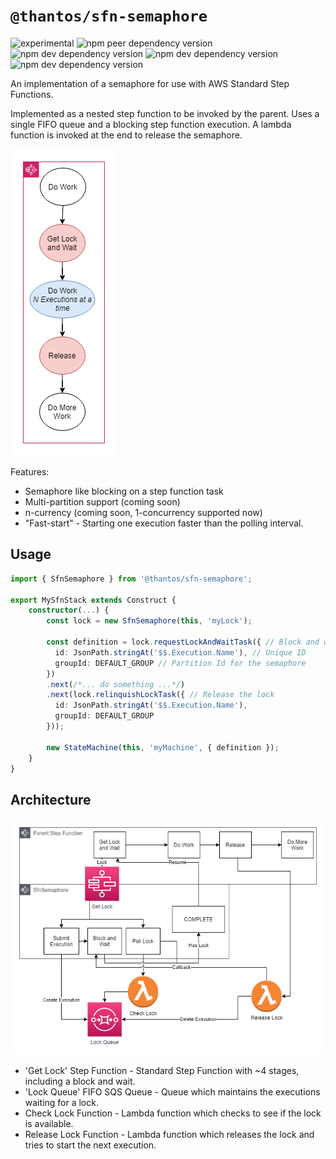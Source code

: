 # `@thantos/sfn-semaphore`

![experimental](http://badges.github.io/stability-badges/dist/experimental.svg) ![npm peer dependency version](https://img.shields.io/npm/dependency-version/@thantos/sfn-semaphore/peer/aws-cdk-lib.svg) ![npm dev dependency version](https://img.shields.io/npm/dependency-version/@thantos/sfn-semaphore/peer/constructs.svg) ![npm dev dependency version](https://img.shields.io/npm/dependency-version/@thantos/sfn-semaphore/peer/@aws-sdk/client-sfn.svg)
![npm dev dependency version](https://img.shields.io/npm/dependency-version/@thantos/sfn-semaphore/peer/@aws-sdk/client-sqs.svg)

An implementation of a semaphore for use with AWS Standard Step Functions. 

Implemented as a nested step function to be invoked by the parent. Uses a single FIFO queue and a blocking step function execution. A lambda function is invoked at the end to release the semaphore.

![](sfn-semaphore-high-level.png)

Features:

* Semaphore like blocking on a step function task
* Multi-partition support (coming soon)
* n-currency (coming soon, 1-concurrency supported now)
* "Fast-start" - Starting one execution faster than the polling interval.

## Usage

```typescript
import { SfnSemaphore } from '@thantos/sfn-semaphore';

export MySfnStack extends Construct {
    constructor(...) {
        const lock = new SfnSemaphore(this, 'myLock');

        const definition = lock.requestLockAndWaitTask({ // Block and wait the step function until the lock is available 
          id: JsonPath.stringAt('$$.Execution.Name'), // Unique ID
          groupId: DEFAULT_GROUP // Partition Id for the semaphore
        })
        .next(/*... do something ...*/)
        .next(lock.relinquishLockTask({ // Release the lock
          id: JsonPath.stringAt('$$.Execution.Name'),
          groupId: DEFAULT_GROUP
        }));

        new StateMachine(this, 'myMachine', { definition });
    }
}
```

## Architecture

![](./sfn-semaphore-diagram.png)

* 'Get Lock' Step Function - Standard Step Function with ~4 stages, including a block and wait.
* 'Lock Queue' FIFO SQS Queue - Queue which maintains the executions waiting for a lock.
* Check Lock Function - Lambda function which checks to see if the lock is available.
* Release Lock Function - Lambda function which releases the lock and tries to start the next execution.
